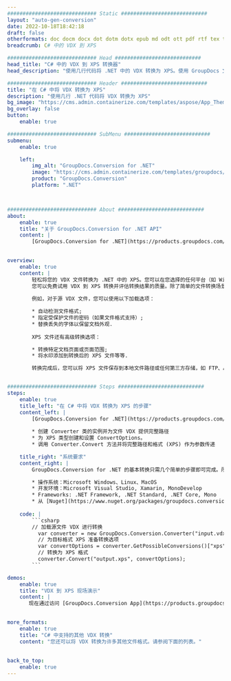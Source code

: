 ```yaml
---
############################# Static ############################
layout: "auto-gen-conversion"
date: 2022-10-18T18:42:18
draft: false
otherformats: doc docm docx dot dotm dotx epub md odt ott pdf rtf tex txt vdx vsdm vsdx vssm vssx vstm vstx vsx vtx xps
breadcrumb: C# 中的 VDX 到 XPS

############################# Head ############################
head_title: "C# 中的 VDX 到 XPS 转换器"
head_description: "使用几行代码将 .NET 中的 VDX 转换为 XPS。使用 GroupDocs 文档转换 API 转换 160 多种文件格式。"

############################# Header ############################
title: "在 C# 中将 VDX 转换为 XPS"
description: "使用几行 .NET 代码将 VDX 转换为 XPS"
bg_image: "https://cms.admin.containerize.com/templates/aspose/App_Themes/V3/images/bg/header1.png"
bg_overlay: false
button:
    enable: true

############################# SubMenu ############################
submenu:
    enable: true

    left:
        img_alt: "GroupDocs.Conversion for .NET"
        image: "https://cms.admin.containerize.com/templates/groupdocs/images/product-logos/90x90-noborder/groupdocs-conversion-net.png"
        product: "GroupDocs.Conversion"
        platform: ".NET"



############################# About ############################
about:
    enable: true
    title: "关于 GroupDocs.Conversion for .NET API"
    content: |
        [GroupDocs.Conversion for .NET](https://products.groupdocs.com/conversion/net/)可用于转换Microsoft Word、Excel、PowerPoint、PDF、Visio等格式。 GroupDocs.Conversion 是一个独立的 API，适用于需要高性能的后端和内部系统。它不依赖于任何软件，例如 Microsoft 或 Open Office。
    

overview:
    enable: true
    content: |
        轻松将您的 VDX 文件转换为 .NET 中的 XPS。您可以在您选择的任何平台（如 Windows、Linux、macOS）中仅使用几行 C# 代码行。
        您可以免费试用 VDX 到 XPS 转换并评估转换结果的质量。除了简单的文件转换场景，您还可以尝试更高级的选项来加载源 VDX 文件和保存输出 XPS 结果。 
        
        例如，对于源 VDX 文件，您可以使用以下加载选项：

        * 自动检测文件格式;
        * 指定受保护文件的密码（如果文件格式支持）;
        * 替换丢失的字体以保留文档外观.
        
        XPS 文件还有高级转换选项：

        * 转换特定文档页面或页面范围;
        * 将水印添加到转换后的 XPS 文件等等.

        转换完成后，您可以将 XPS 文件保存到本地文件路径或任何第三方存储，如 FTP、Amazon S3、Google Drive、Dropbox 等。请注意 - 将 VDX 转换为 XPS 无需安装任何额外的软件 - 如 MS Office、Open Office、Adobe Acrobat Reader 等。


############################# Steps ############################
steps:
    enable: true
    title_left: "在 C# 中将 VDX 转换为 XPS 的步骤"
    content_left: |
        [GroupDocs.Conversion for .NET](https://products.groupdocs.com/conversion/net/) 使开发人员只需几行代码即可轻松地将 VDX 文件转换为 XPS。
        
        * 创建 Converter 类的实例并为文件 VDX 提供完整路径
        * 为 XPS 类型创建和设置 ConvertOptions。
        * 调用 Converter.Convert 方法并将完整路径和格式 (XPS) 作为参数传递

    title_right: "系统要求"
    content_right: |
        GroupDocs.Conversion for .NET 的基本转换只需几个简单的步骤即可完成。所有主要平台和操作系统都支持我们的 API。在执行以下代码之前，请确保您的系统上安装了以下先决条件。

        * 操作系统：Microsoft Windows、Linux、MacOS
        * 开发环境：Microsoft Visual Studio, Xamarin, MonoDevelop
        * Frameworks: .NET Framework, .NET Standard, .NET Core, Mono
        * 从 [Nuget](https://www.nuget.org/packages/groupdocs.conversion) 获取最新的 GroupDocs.Conversion for .NET
         
    code: |
        ```csharp    
        // 加载源文件 VDX 进行转换
          var converter = new GroupDocs.Conversion.Converter("input.vdx");
          // 为目标格式 XPS 准备转换选项
          var convertOptions = converter.GetPossibleConversions()["xps"].ConvertOptions;
          // 转换为 XPS 格式
          converter.Convert("output.xps", convertOptions);
        ```

demos:
    enable: true
    title: "VDX 到 XPS 现场演示"
    content: |
       现在通过访问 [GroupDocs.Conversion App](https://products.groupdocs.app/conversion/family) 网站将 VDX 转换为 XPS。在线演示具有以下优点
          

more_formats:
    enable: true
    title: "C# 中支持的其他 VDX 转换"
    content: "您还可以将 VDX 转换为许多其他文件格式。请参阅下面的列表。"
       
       
back_to_top:
    enable: true
---
```

